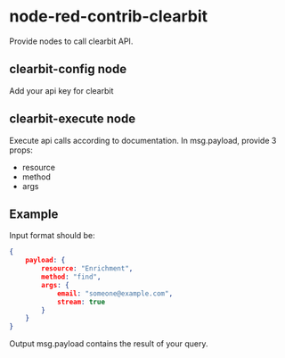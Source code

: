 # node-red-contrib-clearbit
Provide nodes to call clearbit API.

## clearbit-config node
Add your api key for clearbit

## clearbit-execute node
Execute api calls according to documentation. 
In msg.payload, provide 3 props:
- resource
- method
- args


## Example
Input format should be:
```json
{
    payload: {
        resource: "Enrichment",
        method: "find",
        args: {
            email: "someone@example.com", 
            stream: true
        }
    }
}
```

Output msg.payload contains the result of your query.